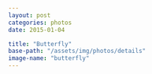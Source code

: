 ```yaml
---
layout: post
categories: photos
date: 2015-01-04

title: "Butterfly"
base-path: "/assets/img/photos/details"
image-name: "butterfly"
---
```

